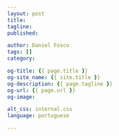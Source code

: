 ```yaml
---
layout: post
title: 
tagline: 
published: 

author: Daniel Fosco
tags: []
category: 

og-title: {{ page.title }}
og-site_name: {{ site.title }}
og-description: {{ page.tagline }}
og-url: {{ page.url }}
og-image: 

alt_css: internal.css
language: portuguese

---
```


